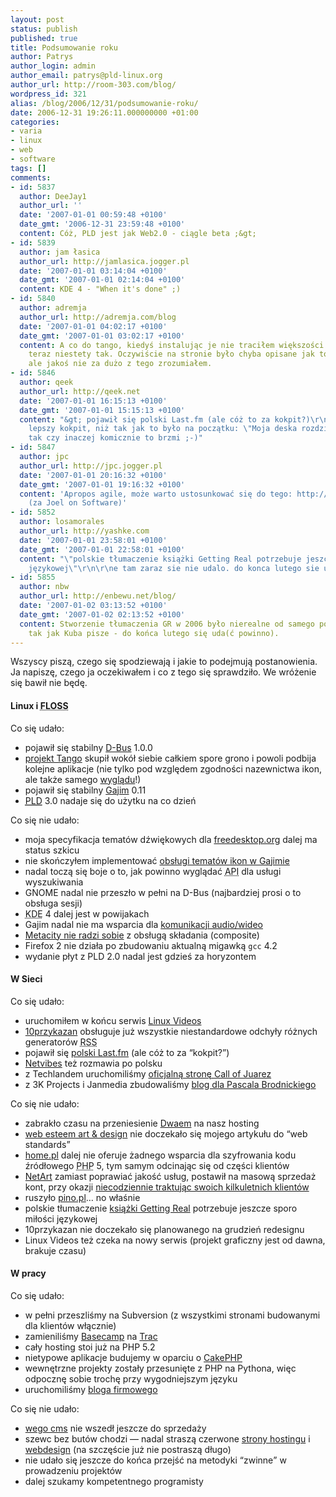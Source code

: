 ```yaml
---
layout: post
status: publish
published: true
title: Podsumowanie roku
author: Patrys
author_login: admin
author_email: patrys@pld-linux.org
author_url: http://room-303.com/blog/
wordpress_id: 321
alias: /blog/2006/12/31/podsumowanie-roku/
date: 2006-12-31 19:26:11.000000000 +01:00
categories:
- varia
- linux
- web
- software
tags: []
comments:
- id: 5837
  author: DeeJay1
  author_url: ''
  date: '2007-01-01 00:59:48 +0100'
  date_gmt: '2006-12-31 23:59:48 +0100'
  content: Cóż, PLD jest jak Web2.0 - ciągle beta ;&gt;
- id: 5839
  author: jam łasica
  author_url: http://jamlasica.jogger.pl
  date: '2007-01-01 03:14:04 +0100'
  date_gmt: '2007-01-01 02:14:04 +0100'
  content: KDE 4 - "When it's done" ;)
- id: 5840
  author: adremja
  author_url: http://adremja.com/blog
  date: '2007-01-01 04:02:17 +0100'
  date_gmt: '2007-01-01 03:02:17 +0100'
  content: A co do tango, kiedyś instalując je nie traciłem większości ikonek z KDE,
    teraz niestety tak. Oczywiście na stronie było chyba opisane jak to naprawić,
    ale jakoś nie za dużo z tego zrozumiałem.
- id: 5846
  author: qeek
  author_url: http://qeek.net
  date: '2007-01-01 16:15:13 +0100'
  date_gmt: '2007-01-01 15:15:13 +0100'
  content: "&gt; pojawił się polski Last.fm (ale cóż to za kokpit?)\r\n\r\nJuż chyba
    lepszy kokpit, niż tak jak to było na początku: \"Moja deska rozdzielcza\", ale
    tak czy inaczej komicznie to brzmi ;-)"
- id: 5847
  author: jpc
  author_url: http://jpc.jogger.pl
  date: '2007-01-01 20:16:32 +0100'
  date_gmt: '2007-01-01 19:16:32 +0100'
  content: 'Apropos agile, może warto ustosunkować się do tego: http://steve-yegge.blogspot.com/2006/09/good-agile-bad-agile_27.html
    (za Joel on Software)'
- id: 5852
  author: losamorales
  author_url: http://yashke.com
  date: '2007-01-01 23:58:01 +0100'
  date_gmt: '2007-01-01 22:58:01 +0100'
  content: "\"polskie tłumaczenie książki Getting Real potrzebuje jeszcze sporo miłości
    językowej\"\r\n\r\ne tam zaraz sie nie udalo. do konca lutego sie uda"
- id: 5855
  author: nbw
  author_url: http://enbewu.net/blog/
  date: '2007-01-02 03:13:52 +0100'
  date_gmt: '2007-01-02 02:13:52 +0100'
  content: Stworzenie tłumaczenia GR w 2006 było nierealne od samego początku. Ale
    tak jak Kuba pisze - do końca lutego się uda(ć powinno).
---
```

<p>Wszyscy piszą, czego się spodziewają i jakie to podejmują postanowienia. Ja napiszę, czego ja oczekiwałem i co z tego się sprawdziło. We wróżenie się bawił nie będę.</p>

<h4>Linux i <abbr title="Free/Libre/Open Source Software">FLOSS</abbr></h4>

<p>Co się udało:</p>

<ul>
<li>pojawił się stabilny <a href="http://www.freedesktop.org/wiki/Software/dbus">D-Bus</a> 1.0.0</li>
<li><a href="http://tango.freedesktop.org/Tango_Desktop_Project">projekt Tango</a> skupił wokół siebie całkiem spore grono i powoli podbija kolejne aplikacje (nie tylko pod względem zgodności nazewnictwa ikon, ale także samego <a href="http://tango.freedesktop.org/Tango_Fridays">wyglądu</a>!)</li>
<li>pojawił się stabilny <a href="http://www.gajim.org/">Gajim</a> 0.11</li>
<li><a href="http://pld-linux.org/"><abbr title="PLD Linux Distribution">PLD</abbr></a> 3.0 nadaje się do użytku na co dzień</li>
</ul>

<p>Co się nie udało:</p>

<ul>
<li>moja specyfikacja tematów dźwiękowych dla <a href="http://www.freedesktop.org/wiki/">freedesktop.org</a> dalej ma status szkicu</li>
<li>nie skończyłem implementować <a href="http://trac.gajim.org/ticket/2378">obsługi tematów ikon w Gajimie</a></li>
<li>nadal toczą się boje o to, jak powinno wyglądać <abbr title="Application Programming Interface">API</abbr> dla usługi wyszukiwania</li>
<li>GNOME nadal nie przeszło w pełni na D-Bus (najbardziej prosi o to obsługa sesji)</li>
<li><abbr title="K Desktop Environment">KDE</abbr> 4 dalej jest w powijakach</li>
<li>Gajim nadal nie ma wsparcia dla <a href="http://trac.gajim.org/ticket/1265">komunikacji audio/wideo</a></li>
<li><a href="http://bugzilla.gnome.org/show_bug.cgi?id=352520">Metacity nie radzi sobie</a> z obsługą składania (composite)</li>
<li>Firefox 2 nie działa po zbudowaniu aktualną migawką <code>gcc</code> 4.2</li>
<li>wydanie płyt z <abbr>PLD</abbr> 2.0 nadal jest gdzieś za horyzontem</li>
</ul>

<h4>W Sieci</h4>

<p>Co się udało:</p>

<ul>
<li>uruchomiłem w końcu serwis <a href="http://linuxvideo.generatedcontent.com/">Linux Videos</a></li>
<li><a href="http://10przykazan.com/">10przykazan</a> obsługuje już wszystkie niestandardowe odchyły różnych generatorów <abbr title="Really Simple Syndication">RSS</abbr></li>
<li>pojawił się <a href="http://www.lastfm.pl/">polski Last.fm</a> (ale cóż to za <q>kokpit?</q>)</li>
<li><a href="http://www.netvibes.com/">Netvibes</a> też rozmawia po polsku</li>
<li>z Techlandem uruchomiliśmy <a href="http://callofjuarez.com/">oficjalną stronę Call of Juarez</a></li>
<li>z 3K Projects i Janmedia zbudowaliśmy <a href="http://www.pascalbrodnicki.pl/">blog dla Pascala Brodnickiego</a></li>
</ul>

<p>Co się nie udało:</p>

<ul>
<li>zabrakło czasu na przeniesienie <a href="http://dwaem.com/">Dwaem</a> na nasz hosting</li>
<li><a href="http://art.webesteem.pl/">web esteem art &amp; design</a> nie doczekało się mojego artykułu do <q>web standards</q></li>
<li><a href="http://home.pl/">home.pl</a> dalej nie oferuje żadnego wsparcia dla szyfrowania kodu źródłowego <abbr title="PHP Hypertext Preprocessor">PHP</abbr> 5, tym samym odcinając się od części klientów</li>
<li><a href="http://nazwa.pl/">NetArt</a> zamiast poprawiać jakość usług, postawił na masową sprzedaż kont, przy okazji <a href="http://www.room-303.com/blog/2006/10/27/netart-sztuka-wciskania-kitu-w-sieci/">niecodziennie traktując swoich kilkuletnich klientów</a></li>
<li>ruszyło <a href="http://www.pino.pl/">pino.pl</a>… no właśnie</li>
<li>polskie tłumaczenie <a href="http://gettingreal.37signals.com/">książki Getting Real</a> potrzebuje jeszcze sporo miłości językowej</li>
<li>10przykazan nie doczekało się planowanego na grudzień redesignu</li>
<li>Linux Videos też czeka na nowy serwis (projekt graficzny jest od dawna, brakuje czasu)</li>
</ul>

<h4>W pracy</h4>

<p>Co się udało:</p>

<ul>
<li>w pełni przeszliśmy na Subversion (z wszystkimi stronami budowanymi dla klientów włącznie)</li>
<li>zamieniliśmy <a href="http://basecamphq.com/">Basecamp</a> na <a href="http://trac.edgewall.org/">Trac</a></li>
<li>cały hosting stoi już na <abbr>PHP</abbr> 5.2</li>
<li>nietypowe aplikacje budujemy w oparciu o <a href="http://www.cakephp.org/">CakePHP</a></li>
<li>wewnętrzne projekty zostały przesunięte z <abbr>PHP</abbr> na Pythona, więc odpocznę sobie trochę przy wygodniejszym języku</li>
<li>uruchomiliśmy <a href="http://blog.icenter.pl/">bloga firmowego</a></li>
</ul>

<p>Co się nie udało:</p>

<ul>
<li><a href="http://wego.pl/">wego cms</a> nie wszedł jeszcze do sprzedaży</li>
<li>szewc bez butów chodzi — nadal straszą czerwone <a href="http://icenter.pl/">strony hostingu</a> i <a href="http://prodesign.pl/">webdesign</a> (na szczęście już nie postraszą długo)</li>
<li>nie udało się jeszcze do końca przejść na metodyki <q>zwinne</q> w prowadzeniu projektów</li>
<li>dalej szukamy kompetentnego programisty</li>
</ul>
